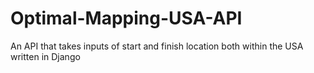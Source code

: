 # Optimal-Mapping-USA-API
An API that takes inputs of start and finish location both within the USA written in Django
